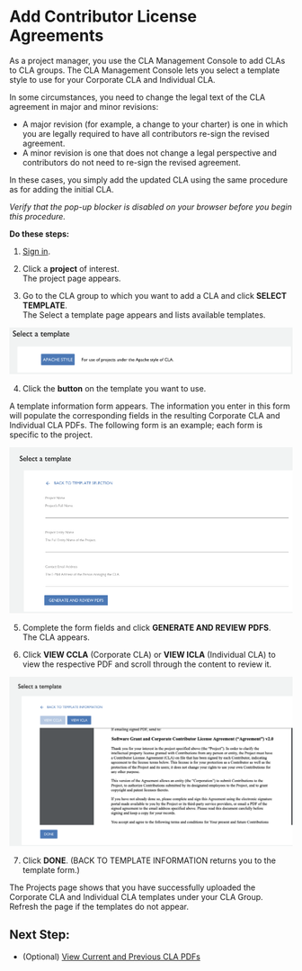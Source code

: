 # Add Contributor License Agreements

As a project manager, you use the CLA Management Console to add CLAs to CLA groups. The CLA Management Console lets you select a template style to use for your Corporate CLA and Individual CLA.

In some circumstances, you need to change the legal text of the CLA agreement in major and minor revisions:

* A major revision \(for example, a change to your charter\) is one in which you are legally required to have all contributors re-sign the revised agreement.
* A minor revision is one that does not change a legal perspective and contributors do not need to re-sign the revised agreement.

In these cases, you simply add the updated CLA using the same procedure as for adding the initial CLA.

_Verify that the pop-up blocker is disabled on your browser before you begin this procedure._

**Do these steps:**

1. [Sign in](sign-in-to-the-admin-console.md).

2. Click a **project** of interest.  
The project page appears.

3. Go to the CLA group to which you want to add a CLA and click **SELECT TEMPLATE**.  
The Select a template page appears and lists available templates.

![CLA Select a template](../../../.gitbook/assets/cla-select-a-template-page.png)

4. Click the **button** on the template you want to use.

A template information form appears. The information you enter in this form will populate the corresponding fields in the resulting Corporate CLA and Individual CLA PDFs. The following form is an example; each form is specific to the project.

![CLA Select a template form](../../../.gitbook/assets/cla-select-a-template-form.png)

5. Complete the form fields and click **GENERATE AND REVIEW PDFS**.  
The CLA appears.

6. Click **VIEW CCLA** \(Corporate CLA\) or **VIEW ICLA** \(Individual CLA\) to view the respective PDF and scroll through the content to review it.

![CLA PDF content](../../../.gitbook/assets/cla-pdf-content.png)

7. Click **DONE**. \(BACK TO TEMPLATE INFORMATION returns you to the template form.\)

The Projects page shows that you have successfully uploaded the Corporate CLA and Individual CLA templates under your CLA Group. Refresh the page if the templates do not appear.

## Next Step: <a id="next-step"></a>

* \(Optional\) [View Current and Previous CLA PDFs](view-current-and-previous-cla-pdfs.md)

